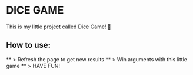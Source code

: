 # DICE GAME

This is my little project called Dice Game! 🙌

## How to use: 
** > Refresh the page to get new results
** > Win arguments with this little game
** > HAVE FUN!
